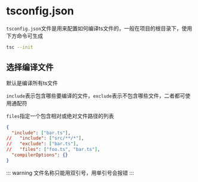 # tsconfig.json

`tsconfig.json`文件是用来配置如何编译ts文件的，一般在项目的根目录下，使用下方命令可生成

```sh
tsc --init
```

## 选择编译文件

默认是编译所有ts文件

`include`表示包含哪些要编译的文件，`exclude`表示不包含哪些文件，二者都可使用通配符

`files`指定一个包含相对或绝对文件路径的列表

```json
{
  "include": ["bar.ts"],
//   "include": ["src/**/*"],
//   "exclude": ["bar.ts"],
//   "files": ["foo.ts", "bar.ts"],
  "compilerOptions": {}
}
```

::: warning
文件名称只能用双引号，用单引号会报错
:::
